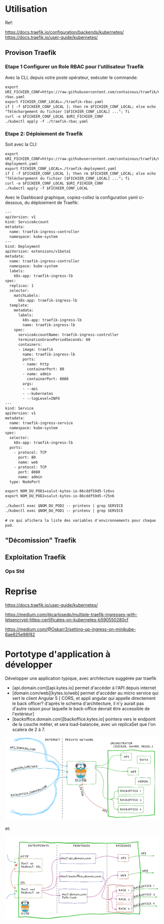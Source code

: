 # Utilisation

Ref:

https://docs.traefik.io/configuration/backends/kubernetes/
https://docs.traefik.io/user-guide/kubernetes/

## Provison Traefik

### Etape 1 Configurer un Role RBAC pour l'utilisateur Traefik

Avec la CLI, depuis votre poste opérateur, exécuter le commande: 

```
export URI_FICHIER_CONF=https://raw.githubusercontent.com/containous/traefik/master/examples/k8s/traefik-rbac.yaml
export FICHIER_CONF_LOCAL=./traefik-rbac.yaml
if [ -f $FICHIER_CONF_LOCAL ]; then rm $FICHIER_CONF_LOCAL; else echo "Téléchargement du fichier [$FICHIER_CONF_LOCAL] ..."; fi
curl -o $FICHIER_CONF_LOCAL $URI_FICHIER_CONF
./kubectl apply -f ./traefik-rbac.yaml
```

### Etape 2: Déploiement de Traefik

Soit avec la CLI: 

```
export URI_FICHIER_CONF=https://raw.githubusercontent.com/containous/traefik/master/examples/k8s/traefik-deployment.yaml
export FICHIER_CONF_LOCAL=./traefik-deployment.yaml
if [ -f $FICHIER_CONF_LOCAL ]; then rm $FICHIER_CONF_LOCAL; else echo "Téléchargement du fichier [$FICHIER_CONF_LOCAL] ..."; fi
curl -o $FICHIER_CONF_LOCAL $URI_FICHIER_CONF
./kubectl apply -f $FICHIER_CONF_LOCAL
```


Avec le Dashboard graphique, copiez-collez la configuration yaml ci-dessous, du déploiement de Traefik: 

```
---
apiVersion: v1
kind: ServiceAccount
metadata:
  name: traefik-ingress-controller
  namespace: kube-system
---
kind: Deployment
apiVersion: extensions/v1beta1
metadata:
  name: traefik-ingress-controller
  namespace: kube-system
  labels:
    k8s-app: traefik-ingress-lb
spec:
  replicas: 1
  selector:
    matchLabels:
      k8s-app: traefik-ingress-lb
  template:
    metadata:
      labels:
        k8s-app: traefik-ingress-lb
        name: traefik-ingress-lb
    spec:
      serviceAccountName: traefik-ingress-controller
      terminationGracePeriodSeconds: 60
      containers:
      - image: traefik
        name: traefik-ingress-lb
        ports:
        - name: http
          containerPort: 80
        - name: admin
          containerPort: 8080
        args:
        - --api
        - --kubernetes
        - --logLevel=INFO
---
kind: Service
apiVersion: v1
metadata:
  name: traefik-ingress-service
  namespace: kube-system
spec:
  selector:
    k8s-app: traefik-ingress-lb
  ports:
    - protocol: TCP
      port: 80
      name: web
    - protocol: TCP
      port: 8080
      name: admin
  type: NodePort
```


```
export NOM_DU_POD1=salut-kytes-io-86cddf59d5-lz6vv
export NOM_DU_POD2=salut-kytes-io-86cddf59d5-r25n6

./kubectl exec $NOM_DU_POD2 -- printenv | grep SERVICE
./kubectl exec $NOM_DU_POD1 -- printenv | grep SERVICE

# ce qui afichera la liste des variables d'environnements pour chaque pod.
```


## "Décomission"  Traefik



## Exploitation  Traefik


### Ops Std


# Reprise 

https://docs.traefik.io/user-guide/kubernetes/

https://medium.com/@carlosedp/multiple-traefik-ingresses-with-letsencrypt-https-certificates-on-kubernetes-b590550280cf

https://medium.com/@Oskarr3/setting-up-ingress-on-minikube-6ae825e98f82

# Portotype d'application à développer

Développer une application typique, avec architecture suggérée par traefik


* [api.domain.com][api.kytes.io] permet d'accéder à l'API depuis internet
* [domain.com/web][kytes.io/web] permet d'accéder au micro service qui sert le client Angular 5 [ CORS, et appli angular qui appelle directement le back officer? d'après le schema d'architecture, il n'y aurait pas d'autre raison pour laquelle le back-office devrait être accessible de l'extérieur]
* [backoffice.domain.com][backoffice.kytes.io] pointera vers le endpoint de la couche métier, et sera load-balancée, avec un replicaSet que l'on scalera de 2 à 7.


![architecture](https://github.com/Jean-Baptiste-Lasselle/provision-k8s-bis/raw/master/images/traefik/architecture.png)

et:

![internals](https://github.com/Jean-Baptiste-Lasselle/provision-k8s-bis/raw/master/images/traefik/internal.png)

